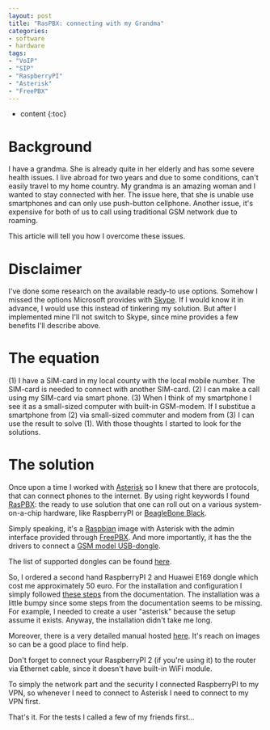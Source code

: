 ```yaml
---
layout: post
title: "RasPBX: connecting with my Grandma"
categories:
- software
- hardware
tags:
- "VoIP"
- "SIP"
- "RaspberryPI"
- "Asterisk"
- "FreePBX"
---
```


* content
{:toc}


# Background

I have a grandma. She is already quite in her elderly and has some severe health issues.
I live abroad for two years and due to some conditions, can't easily travel to my home country.
My grandma is an amazing woman and I wanted to stay connected with her.
The issue here, that she is unable use smartphones and can only use push-button cellphone.
Another issue, it's expensive for both of us to call using traditional GSM network due to roaming.

This article will tell you how I overcome these issues.

# Disclaimer


I've done some research on the available ready-to use options.
Somehow I missed the options Microsoft provides with [Skype](https://www.skype.com/en/international-calls/Russia).
If I would know it in advance, I would use this instead of tinkering my solution.
But after I implemented mine I'll not switch to Skype, since mine provides a few benefits I'll describe above.

# The equation

(1) I have a SIM-card in my local county with the local mobile number. The SIM-card is needed to connect with another SIM-card.
(2) I can make a call using my SIM-card via smart phone.
(3) When I think of my smartphone I see it as a small-sized computer with built-in GSM-modem.
If I substitue a smartphone from (2) via small-sized commuter and modem from (3) I can use the result to solve (1).
With those thoughts I started to look for the solutions.

# The solution 

Once upon a time I worked with [Asterisk](https://www.asterisk.org/get-started/) so I knew that there are protocols, that can connect phones to the internet.
By using right keywords I found [RasPBX](http://www.raspbx.org/): the ready to use solution that one can roll out on a various system-on-a-chip hardware, like RaspberryPI or [BeagleBone Black](http://beaglebone-asterisk.raspbx.org/).

Simply speaking, it's a [Raspbian](https://www.raspbian.org/) image with Asterisk with the admin interface provided through [FreePBX](https://www.freepbx.org/). And more importantly, it has the the drivers to connect a [GSM model USB-dongle](http://www.raspbx.org/documentation/gsm-voip-gateway-with-chan_dongle/).

The list of supported dongles can be found [here](https://github.com/bg111/asterisk-chan-dongle/wiki/Requirements-and-Limitations).

So, I ordered a second hand RaspberryPI 2 and Huawei E169 dongle which cost me approximately 50 euro.
For the installation and configuration I simply followed [these steps](http://www.raspbx.org/documentation/#nextsteps) from the documentation.
The installation was a little bumpy since some steps from the documentation seems to be missing. For example, I needed to create a user "asterisk" because the setup assume it exists. Anyway, the installation didn't take me long.

Moreover, there is a very detailed manual hosted [here](https://github.com/MatejKovacic/RasPBX-install/blob/main/english.md). It's reach on images so can be a good place to find help.

Don't forget to connect your RaspberryPI 2 (if you're using it) to the router via Ethernet cable, since it doesn't have built-in WiFi module.

To simply the network part and the security I connected RaspberryPI to my VPN, so whenever I need to connect to Asterisk I need to connect to my VPN first.

That's it. For the tests I called a few of my friends first...





